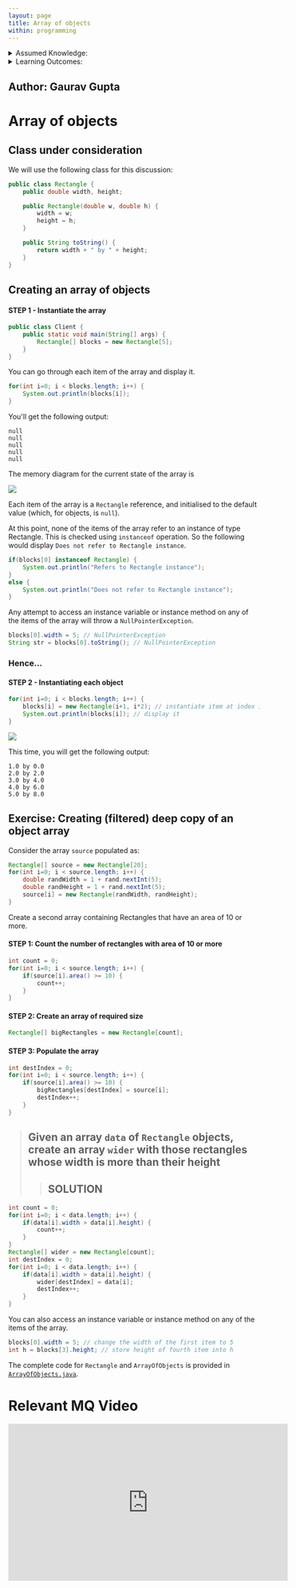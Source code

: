 ```yaml
---
layout: page
title: Array of objects
within: programming
---
```


<details class="prereq" markdown="1"><summary>Assumed Knowledge:</summary>

  * [Classes as Types](./classes_types)
  * [Copying objects](./classes_copies)
  * [Instance methods](./classes_methods)

</details>

<details class="outcomes" markdown="1"><summary>Learning Outcomes:</summary>

  * Creating and operating on an array of objects.

</details>

## Author: Gaurav Gupta

# Array of objects

## Class under consideration

We will use the following class for this discussion:

```java
public class Rectangle {
	public double width, height;

	public Rectangle(double w, double h) {
		width = w;
		height = h;
	}

	public String toString() {
		return width + " by " + height;
	}
}
```

## Creating an array of objects

#### STEP 1 - Instantiate the array

```java
public class Client {
	public static void main(String[] args) {
		Rectangle[] blocks = new Rectangle[5];
	}
}
```

You can go through each item of the array and display it.

```java
for(int i=0; i < blocks.length; i++) {
	System.out.println(blocks[i]);
}
```

You'll get the following output:

```
null
null
null
null
null
```

The memory diagram for the current state of the array is

![](./fig/03-classes-and-objects/array-of-objects-figure0.png)

Each item of the array is a `Rectangle` reference, and initialised to the default value (which, for objects, is `null`).

At this point, none of the items of the array refer to an instance of type Rectangle. This is checked using `instanceof` operation. So the following would display `Does not refer to Rectangle instance`.


```java
if(blocks[0] instanceof Rectangle) {
	System.out.println("Refers to Rectangle instance");
}
else {
	System.out.println("Does not refer to Rectangle instance");
}
```

Any attempt to access an instance variable or instance method on any of the items of the array will throw a `NullPointerException`.

```java
blocks[0].width = 5; // NullPointerException
String str = blocks[0].toString(); // NullPointerException
```

### Hence...

#### STEP 2 - Instantiating each object

```java
for(int i=0; i < blocks.length; i++) {
	blocks[i] = new Rectangle(i+1, i*2); // instantiate item at index i
	System.out.println(blocks[i]); // display it
}
```

![](./fig/03-classes-and-objects/array-of-objects-figure1.png)

This time, you will get the following output:

```
1.0 by 0.0
2.0 by 2.0
3.0 by 4.0
4.0 by 6.0
5.0 by 8.0
```

## Exercise: Creating (filtered) deep copy of an object array

Consider the array `source` populated as:

```java
Rectangle[] source = new Rectangle[20];
for(int i=0; i < source.length; i++) {
	double randWidth = 1 + rand.nextInt(5);
	double randHeight = 1 + rand.nextInt(5);
	source[i] = new Rectangle(randWidth, randHeight);
}
```

Create a second array containing Rectangles that have an area of 10 or more.

#### STEP 1: Count the number of rectangles with area of 10 or more

```java
int count = 0;
for(int i=0; i < source.length; i++) {
	if(source[i].area() >= 10) {
		count++;
	}
}
```

#### STEP 2: Create an array of required size

```java
Rectangle[] bigRectangles = new Rectangle[count];
```

#### STEP 3: Populate the array

```java
int destIndex = 0;
for(int i=0; i < source.length; i++) {
	if(source[i].area() >= 10) {
		bigRectangles[destIndex] = source[i];
		destIndex++;
	}
}
```

> ## Given an array `data` of `Rectangle` objects, create an array `wider` with those rectangles whose width is more than their height
>> ## SOLUTION
```java
int count = 0;
for(int i=0; i < data.length; i++) {
	if(data[i].width > data[i].height) {
		count++;
	}
}
Rectangle[] wider = new Rectangle[count];
int destIndex = 0;
for(int i=0; i < data.length; i++) {
	if(data[i].width > data[i].height) {
		wider[destIndex] = data[i];
		destIndex++;
	}
}
```

You can also access an instance variable or instance method on any of the items of the array.

```java
blocks[0].width = 5; // change the width of the first item to 5
int h = blocks[3].height; // store height of fourth item into h
```

The complete code for `Rectangle` and `ArrayOfObjects` is provided in [`ArrayOfObjects.java`](./codes/ArrayOfObjects.java).

# Relevant MQ Video

<iframe width="560" height="315" src="https://www.youtube.com/embed/cRt5ra62MuI" title="YouTube video player" frameborder="0" allow="accelerometer; autoplay; clipboard-write; encrypted-media; gyroscope; picture-in-picture; web-share" allowfullscreen></iframe>